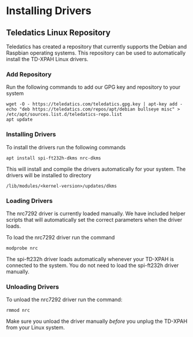 # Installing Drivers

## Teledatics Linux Repository

Teledatics has created a repository that currently supports the Debian and Raspbian operating systems. This repository can be used to automatically install the TD-XPAH Linux drivers.

### Add Repository

Run the following commands to add our GPG key and repository to your system

	wget -O - https://teledatics.com/teledatics.gpg.key | apt-key add -
	echo "deb https://teledatics.com/repos/apt/debian bullseye misc" > /etc/apt/sources.list.d/teledatics-repo.list
	apt update
	
### Installing Drivers

To install the drivers run the following commands

	apt install spi-ft232h-dkms nrc-dkms

This will install and compile the drivers automatically for your system. The drivers will be installed to directory

	/lib/modules/<kernel-version>/updates/dkms

### Loading Drivers

The nrc7292 driver is currently loaded manually. We have included helper scripts that will automatically set the correct parameters when the driver loads. 

To load the nrc7292 driver run the command

	modprobe nrc
		
The spi-ft232h driver loads automatically whenever your TD-XPAH is connected to the system. You do not need to load the spi-ft232h driver manually.

### Unloading Drivers

To unload the nrc7292 driver run the command:

	rmmod nrc
	
Make sure you unload the driver manually *before* you unplug the TD-XPAH from your Linux system.	


